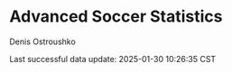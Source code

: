 # Advanced Soccer Statistics
Denis Ostroushko

<!-- gfm -->

Last successful data update: 2025-01-30 10:26:35 CST
